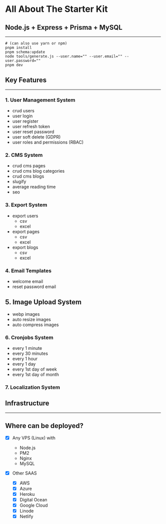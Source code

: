 # All About The Starter Kit

## Node.js + Express + Prisma + MySQL

---

```shell
# (can also use yarn or npm)
pnpm install
pnpm schema:update
node tools/generate.js --user.name="" --user.email="" --user.password=""
pnpm dev
```

## Key Features

---

### 1. User Management System

- crud users
- user login
- user register
- user refresh token
- user reset password
- user soft delete (GDPR)
- user roles and permissions (RBAC)

### 2. CMS System

- crud cms pages
- crud cms blog categories
- crud cms blogs
- slugify
- average reading time
- seo

### 3. Export System

- export users
  - csv
  - excel
- export pages
  - csv
  - excel
- export blogs
  - csv
  - excel

### 4. Email Templates

- welcome email
- reset password email

## 5. Image Upload System

- webp images
- auto resize images
- auto compress images

### 6. Cronjobs System

- every 1 minute
- every 30 minutes
- every 1 hour
- every 1 day
- every 1st day of week
- every 1st day of month

### 7. Localization System

## Infrastructure

---

## Where can be deployed?

- [x] Any VPS (Linux) with

  - Node.js
  - PM2
  - Nginx
  - MySQL

- [x] Other SAAS
  - [x] AWS
  - [x] Azure
  - [x] Heroku
  - [x] Digital Ocean
  - [x] Google Cloud
  - [x] Linode
  - [x] Netlify

